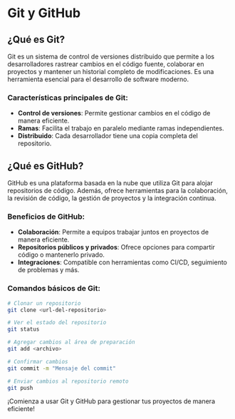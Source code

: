 # Git y GitHub

## ¿Qué es Git?

Git es un sistema de control de versiones distribuido que permite a los desarrolladores rastrear cambios en el código fuente, colaborar en proyectos y mantener un historial completo de modificaciones. Es una herramienta esencial para el desarrollo de software moderno.

### Características principales de Git:

- **Control de versiones**: Permite gestionar cambios en el código de manera eficiente.
- **Ramas**: Facilita el trabajo en paralelo mediante ramas independientes.
- **Distribuido**: Cada desarrollador tiene una copia completa del repositorio.

## ¿Qué es GitHub?

GitHub es una plataforma basada en la nube que utiliza Git para alojar repositorios de código. Además, ofrece herramientas para la colaboración, la revisión de código, la gestión de proyectos y la integración continua.

### Beneficios de GitHub:

- **Colaboración**: Permite a equipos trabajar juntos en proyectos de manera eficiente.
- **Repositorios públicos y privados**: Ofrece opciones para compartir código o mantenerlo privado.
- **Integraciones**: Compatible con herramientas como CI/CD, seguimiento de problemas y más.

### Comandos básicos de Git:

```bash
# Clonar un repositorio
git clone <url-del-repositorio>

# Ver el estado del repositorio
git status

# Agregar cambios al área de preparación
git add <archivo>

# Confirmar cambios
git commit -m "Mensaje del commit"

# Enviar cambios al repositorio remoto
git push
```

¡Comienza a usar Git y GitHub para gestionar tus proyectos de manera eficiente!
